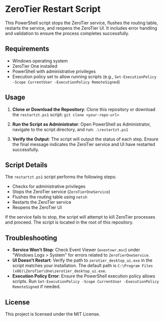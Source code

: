 # ZeroTier Restart Script

This PowerShell script stops the ZeroTier service, flushes the routing table, restarts the service, and reopens the ZeroTier UI. It includes error handling and validation to ensure the process completes successfully.

## Requirements

- Windows operating system
- ZeroTier One installed
- PowerShell with administrative privileges
- Execution policy set to allow running scripts (e.g., `Set-ExecutionPolicy -Scope CurrentUser -ExecutionPolicy RemoteSigned`)

## Usage

1. **Clone or Download the Repository**:
   Clone this repository or download the `restartzt.ps1` script:
   ```git clone <your-repo-url>```

2. **Run the Script as Administrator**:
   Open PowerShell as Administrator, navigate to the script directory, and run:
   ```.\restartzt.ps1```

3. **Verify the Output**:
   The script will output the status of each step. Ensure the final message indicates the ZeroTier service and UI have restarted successfully.

## Script Details

The `restartzt.ps1` script performs the following steps:
- Checks for administrative privileges
- Stops the ZeroTier service (`ZeroTierOneService`)
- Flushes the routing table using `netsh`
- Restarts the ZeroTier service
- Reopens the ZeroTier UI

If the service fails to stop, the script will attempt to kill ZeroTier processes and proceed. The script is located in the root of this repository.

## Troubleshooting

- **Service Won’t Stop**: Check Event Viewer (`eventvwr.msc`) under "Windows Logs > System" for errors related to `ZeroTierOneService`.
- **UI Doesn’t Restart**: Verify the path to `zerotier_desktop_ui.exe` in the script matches your installation. The default path is `C:\Program Files (x86)\ZeroTier\One\zerotier_desktop_ui.exe`.
- **Execution Policy Error**: Ensure the PowerShell execution policy allows scripts. Run `Set-ExecutionPolicy -Scope CurrentUser -ExecutionPolicy RemoteSigned` if needed.

## License

This project is licensed under the MIT License.
